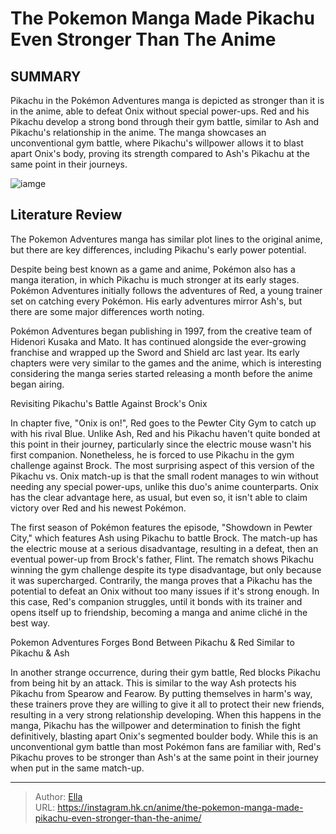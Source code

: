 # The Pokemon Manga Made Pikachu Even Stronger Than The Anime


## SUMMARY 



  Pikachu in the Pokémon Adventures manga is depicted as stronger than it is in the anime, able to defeat Onix without special power-ups.   Red and his Pikachu develop a strong bond through their gym battle, similar to Ash and Pikachu&#39;s relationship in the anime.   The manga showcases an unconventional gym battle, where Pikachu&#39;s willpower allows it to blast apart Onix&#39;s body, proving its strength compared to Ash&#39;s Pikachu at the same point in their journeys.  

![iamge](https://static1.srcdn.com/wordpress/wp-content/uploads/2023/11/pokemon-pikachu.jpg)

## Literature Review

The Pokemon Adventures manga has similar plot lines to the original anime, but there are key differences, including Pikachu&#39;s early power potential.




Despite being best known as a game and anime, Pokémon also has a manga iteration, in which Pikachu is much stronger at its early stages. Pokémon Adventures initially follows the adventures of Red, a young trainer set on catching every Pokémon. His early adventures mirror Ash&#39;s, but there are some major differences worth noting.




Pokémon Adventures began publishing in 1997, from the creative team of Hidenori Kusaka and Mato. It has continued alongside the ever-growing franchise and wrapped up the Sword and Shield arc last year. Its early chapters were very similar to the games and the anime, which is interesting considering the manga series started releasing a month before the anime began airing.


 Revisiting Pikachu&#39;s Battle Against Brock&#39;s Onix 
          

In chapter five, &#34;Onix is on!&#34;, Red goes to the Pewter City Gym to catch up with his rival Blue. Unlike Ash, Red and his Pikachu haven&#39;t quite bonded at this point in their journey, particularly since the electric mouse wasn&#39;t his first companion. Nonetheless, he is forced to use Pikachu in the gym challenge against Brock. The most surprising aspect of this version of the Pikachu vs. Onix match-up is that the small rodent manages to win without needing any special power-ups, unlike this duo&#39;s anime counterparts. Onix has the clear advantage here, as usual, but even so, it isn&#39;t able to claim victory over Red and his newest Pokémon.




The first season of Pokémon features the episode, &#34;Showdown in Pewter City,&#34; which features Ash using Pikachu to battle Brock. The match-up has the electric mouse at a serious disadvantage, resulting in a defeat, then an eventual power-up from Brock&#39;s father, Flint. The rematch shows Pikachu winning the gym challenge despite its type disadvantage, but only because it was supercharged. Contrarily, the manga proves that a Pikachu has the potential to defeat an Onix without too many issues if it&#39;s strong enough. In this case, Red&#39;s companion struggles, until it bonds with its trainer and opens itself up to friendship, becoming a manga and anime cliché in the best way.



 Pokemon Adventures Forges Bond Between Pikachu &amp; Red Similar to Pikachu &amp; Ash 
          

In another strange occurrence, during their gym battle, Red blocks Pikachu from being hit by an attack. This is similar to the way Ash protects his Pikachu from Spearow and Fearow. By putting themselves in harm&#39;s way, these trainers prove they are willing to give it all to protect their new friends, resulting in a very strong relationship developing. When this happens in the manga, Pikachu has the willpower and determination to finish the fight definitively, blasting apart Onix&#39;s segmented boulder body. While this is an unconventional gym battle than most Pokémon fans are familiar with, Red&#39;s Pikachu proves to be stronger than Ash&#39;s at the same point in their journey when put in the same match-up.






---

> Author: [Ella](https://instagram.hk.cn/)  
> URL: https://instagram.hk.cn/anime/the-pokemon-manga-made-pikachu-even-stronger-than-the-anime/  


